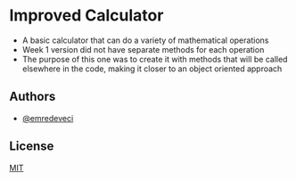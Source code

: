 # Improved Calculator

- A basic calculator that can do a variety of mathematical operations
- Week 1 version did not have separate methods for each operation
- The purpose of this one was to create it with methods that will be called elsewhere in the code, making it closer to an object oriented approach
## Authors

- [@emredeveci](https://github.com/emredeveci)


## License

[MIT](https://choosealicense.com/licenses/mit/)

